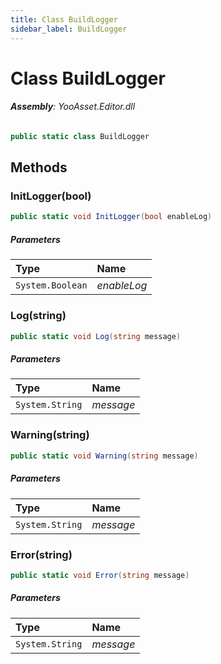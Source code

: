 ```yaml
---
title: Class BuildLogger
sidebar_label: BuildLogger
---
```

# Class BuildLogger


###### **Assembly**: YooAsset.Editor.dll

```csharp title="Declaration"
public static class BuildLogger
```
## Methods
### InitLogger(bool)


```csharp title="Declaration"
public static void InitLogger(bool enableLog)
```

##### Parameters

| Type | Name |
|:--- |:--- |
| `System.Boolean` | *enableLog* |

### Log(string)


```csharp title="Declaration"
public static void Log(string message)
```

##### Parameters

| Type | Name |
|:--- |:--- |
| `System.String` | *message* |

### Warning(string)


```csharp title="Declaration"
public static void Warning(string message)
```

##### Parameters

| Type | Name |
|:--- |:--- |
| `System.String` | *message* |

### Error(string)


```csharp title="Declaration"
public static void Error(string message)
```

##### Parameters

| Type | Name |
|:--- |:--- |
| `System.String` | *message* |

